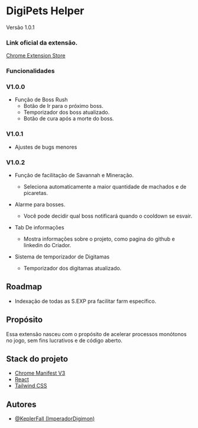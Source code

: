 # DigiPets Helper
Versão 1.0.1
### Link oficial da extensão.
[Chrome Extension Store](https://chromewebstore.google.com/detail/digipets-helper/fofabjnjiieenlcihcmlgpilcmidcnbp?authuser=0&hl=pt-BR)
### Funcionalidades

### V1.0.0

- Função de Boss Rush
    - Botão de Ir para o próximo boss.
    - Temporizador dos boss atualizado.
    - Botão de cura após a morte do boss.

### V1.0.1
- Ajustes de bugs menores

### V1.0.2

- Função de facilitação de Savannah e Mineração.
    - Seleciona automaticamente a maior quantidade de machados e de picaretas.

- Alarme para bosses.
    - Você pode decidir qual boss notificará quando o cooldown se esvair.

- Tab De informações
    - Mostra informações sobre o projeto, como pagina do github e linkedin do Criador.

- Sistema de temporizador de Digitamas
    - Temporizador dos digitamas atualizado.

## Roadmap
- Indexação de todas as S.EXP pra facilitar farm específico.
## Propósito

Essa extensão nasceu com o propósito de acelerar processos monótonos no jogo, sem fins lucrativos e de código aberto.

## Stack do projeto

 - [Chrome Manifest V3](https://developer.chrome.com/docs/extensions/develop/migrate/what-is-mv3?hl=pt-br)
 - [React](https://react.dev/)
 - [Tailwind CSS](https://tailwindcss.com/)


## Autores

- [@KeplerFall (ImperadorDigimon)](https://www.linkedin.com/in/keplerpereira/)

